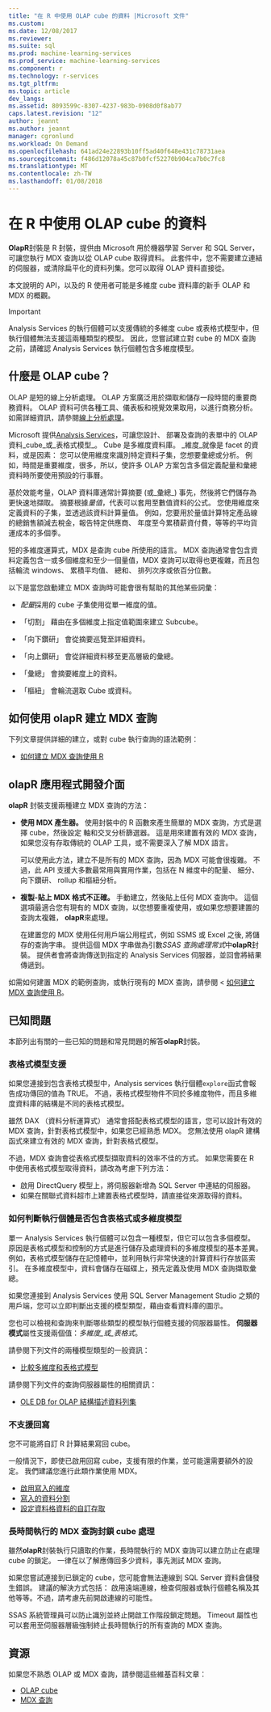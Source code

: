 ```yaml
---
title: "在 R 中使用 OLAP cube 的資料 |Microsoft 文件"
ms.custom: 
ms.date: 12/08/2017
ms.reviewer: 
ms.suite: sql
ms.prod: machine-learning-services
ms.prod_service: machine-learning-services
ms.component: r
ms.technology: r-services
ms.tgt_pltfrm: 
ms.topic: article
dev_langs: 
ms.assetid: 8093599c-8307-4237-983b-0908d0f8ab77
caps.latest.revision: "12"
author: jeannt
ms.author: jeannt
manager: cgronlund
ms.workload: On Demand
ms.openlocfilehash: 641ad24e22893b10ff5ad40f648e431c78731aea
ms.sourcegitcommit: f486d12078a45c87b0fcf52270b904ca7b0c7fc8
ms.translationtype: MT
ms.contentlocale: zh-TW
ms.lasthandoff: 01/08/2018
---
```

# <a name="using-data-from-olap-cubes-in-r"></a>在 R 中使用 OLAP cube 的資料

**OlapR**封裝是 R 封裝，提供由 Microsoft 用於機器學習 Server 和 SQL Server，可讓您執行 MDX 查詢以從 OLAP cube 取得資料。 此套件中，您不需要建立連結的伺服器，或清除扁平化的資料列集。您可以取得 OLAP 資料直接從。

本文說明的 API，以及的 R 使用者可能是多維度 cube 資料庫的新手 OLAP 和 MDX 的概觀。

> [!IMPORTANT]
> Analysis Services 的執行個體可以支援傳統的多維度 cube 或表格式模型中，但執行個體無法支援這兩種類型的模型。 因此，您嘗試建立對 cube 的 MDX 查詢之前，請確認 Analysis Services 執行個體包含多維度模型。

## <a name="what-is-an-olap-cube"></a>什麼是 OLAP cube？

OLAP 是短的線上分析處理。 OLAP 方案廣泛用於擷取和儲存一段時間的重要商務資料。 OLAP 資料可供各種工具、儀表板和視覺效果取用，以進行商務分析。 如需詳細資訊，請參閱[線上分析處理](https://en.wikipedia.org/wiki/Online_analytical_processing)。

Microsoft 提供[Analysis Services](https://docs.microsoft.com/sql/analysis-services/analysis-services)，可讓您設計、 部署及查詢的表單中的 OLAP 資料_cube_或_表格式模型_。 Cube 是多維度資料庫。 _維度_就像是 facet 的資料，或是因素： 您可以使用維度來識別特定資料子集，您想要彙總或分析。 例如，時間是重要維度，很多，所以，使許多 OLAP 方案包含多個定義配量和彙總資料時所要使用預設的行事曆。 

基於效能考量，OLAP 資料庫通常計算摘要 (或_彙總_) 事先，然後將它們儲存為更快速地擷取。 摘要根據*量值*，代表可以套用至數值資料的公式。 您使用維度來定義資料的子集，並透過該資料計算量值。 例如，您要用於量值計算特定產品線的總銷售額減去稅金，報告特定供應商、 年度至今累積薪資付費，等等的平均貨運成本的多個季。

短的多維度運算式，MDX 是查詢 cube 所使用的語言。 MDX 查詢通常會包含資料定義包含一或多個維度和至少一個量值，MDX 查詢可以取得也更複雜，而且包括輪流 windows、 累積平均值、 總和、 排列次序或依百分位數。 

以下是當您啟動建立 MDX 查詢時可能會很有幫助的其他某些詞彙：

+ *配量*採用的 cube 子集使用從單一維度的值。

+ 「切割」 藉由在多個維度上指定值範圍來建立 Subcube。

+ 「向下鑽研」 會從摘要巡覽至詳細資料。

+ 「向上鑽研」 會從詳細資料移至更高層級的彙總。

+ 「彙總」 會摘要維度上的資料。

+ 「樞紐」 會輪流選取 Cube 或資料。

## <a name="how-to-use-olapr-to-create-mdx-queries"></a>如何使用 olapR 建立 MDX 查詢

下列文章提供詳細的建立，或對 cube 執行查詢的語法範例：

+ [如何建立 MDX 查詢使用 R](../../advanced-analytics/r/how-to-create-mdx-queries-using-olapr.md)

## <a name="olapr-api"></a>olapR 應用程式開發介面

**olapR** 封裝支援兩種建立 MDX 查詢的方法：

- **使用 MDX 產生器。** 使用封裝中的 R 函數來產生簡單的 MDX 查詢，方式是選擇 cube，然後設定 軸和交叉分析篩選器。 這是用來建置有效的 MDX 查詢，如果您沒有存取傳統的 OLAP 工具，或不需要深入了解 MDX 語言。

    可以使用此方法，建立不是所有的 MDX 查詢，因為 MDX 可能會很複雜。 不過，此 API 支援大多數最常用與實用作業，包括在 N 維度中的配量、 細分、 向下鑽研、 rollup 和樞紐分析。

+ **複製-貼上 MDX 格式不正確。** 手動建立，然後貼上任何 MDX 查詢中。 這個選項最適合您有現有的 MDX 查詢，以您想要重複使用，或如果您想要建置的查詢太複雜， **olapR**來處理。

    在建置您的 MDX 使用任何用戶端公用程式，例如 SSMS 或 Excel 之後, 將儲存的查詢字串。 提供這個 MDX 字串做為引數*SSAS 查詢處理常式*中**olapR**封裝。 提供者會將查詢傳送到指定的 Analysis Services 伺服器，並回會將結果傳遞到。 

如需如何建置 MDX 的範例查詢，或執行現有的 MDX 查詢，請參閱 <<c0> [ 如何建立 MDX 查詢使用 R](../../advanced-analytics/r/how-to-create-mdx-queries-using-olapr.md)。

## <a name="known-issues"></a>已知問題

本節列出有關的一些已知的問題和常見問題的解答**olapR**封裝。

### <a name="tabular-model-support"></a>表格式模型支援

如果您連接到包含表格式模型中，Analysis services 執行個體`explore`函式會報告成功傳回的值為 TRUE。 不過，表格式模型物件不同於多維度物件，而且多維度資料庫的結構是不同的表格式模型。

雖然 DAX （資料分析運算式） 通常會搭配表格式模型的語言，您可以設計有效的 MDX 查詢，針對表格式模型中，如果您已經熟悉 MDX。 您無法使用 olapR 建構函式來建立有效的 MDX 查詢，針對表格式模型。

不過，MDX 查詢會從表格式模型擷取資料的效率不佳的方式。 如果您需要在 R 中使用表格式模型取得資料，請改為考慮下列方法：

+ 啟用 DirectQuery 模型上，將伺服器新增為 SQL Server 中連結的伺服器。 
+ 如果在關聯式資料超市上建置表格式模型時，請直接從來源取得的資料。

### <a name="how-to-determine-whether-an-instance-contains-tabular-or-multidimensional-models"></a>如何判斷執行個體是否包含表格式或多維度模型

單一 Analysis Services 執行個體可以包含一種模型，但它可以包含多個模型。 原因是表格式模型和控制的方式是進行儲存及處理資料的多維度模型的基本差異。 例如，表格式模型儲存在記憶體中，並利用執行非常快速的計算資料行存放區索引。 在多維度模型中，資料會儲存在磁碟上，預先定義及使用 MDX 查詢擷取彙總。

如果您連接到 Analysis Services 使用 SQL Server Management Studio 之類的用戶端，您可以立即判斷出支援的模型類型，藉由查看資料庫的圖示。

您也可以檢視和查詢來判斷哪些類型的模型執行個體支援的伺服器屬性。 **伺服器模式**屬性支援兩個值：_多維度_或_表格式_。

請參閱下列文件的兩種模型類型的一般資訊：

+ [比較多維度和表格式模型](https://docs.microsoft.com/sql/analysis-services/comparing-tabular-and-multidimensional-solutions-ssas)

請參閱下列文件的查詢伺服器屬性的相關資訊：

+ [OLE DB for OLAP 結構描述資料列集](https://docs.microsoft.com/sql/analysis-services/schema-rowsets/ole-db-olap/ole-db-for-olap-schema-rowsets)

### <a name="writeback-is-not-supported"></a>不支援回寫

您不可能將自訂 R 計算結果寫回 cube。

一般情況下，即使已啟用回寫 cube，支援有限的作業，並可能還需要額外的設定。 我們建議您進行此類作業使用 MDX。

+ [啟用寫入的維度](https://docs.microsoft.com/sql/analysis-services/multidimensional-models-olap-logical-dimension-objects/write-enabled-dimensions)
+ [寫入的資料分割](https://docs.microsoft.com/sql/analysis-services/multidimensional-models-olap-logical-cube-objects/partitions-write-enabled-partitions)
+ [設定資料格資料的自訂存取](https://docs.microsoft.com/sql/analysis-services/multidimensional-models/grant-custom-access-to-cell-data-analysis-services)

### <a name="long-running-mdx-queries-block-cube-processing"></a>長時間執行的 MDX 查詢封鎖 cube 處理

雖然**olapR**封裝執行只讀取的作業，長時間執行的 MDX 查詢可以建立防止在處理 cube 的鎖定。 一律在以了解應傳回多少資料，事先測試 MDX 查詢。

如果您嘗試連接到已鎖定的 cube，您可能會無法連線到 SQL Server 資料倉儲發生錯誤。 建議的解決方式包括： 啟用遠端連線，檢查伺服器或執行個體名稱及其他等等。不過，請考慮先前開啟連線的可能性。

SSAS 系統管理員可以防止識別並終止開啟工作階段鎖定問題。 Timeout 屬性也可以套用至伺服器層級強制終止長時間執行的所有查詢的 MDX 查詢。

## <a name="resources"></a>資源

如果您不熟悉 OLAP 或 MDX 查詢，請參閱這些維基百科文章： 

+ [OLAP cube](https://en.wikipedia.org/wiki/OLAP_cube)
+ [MDX 查詢](https://en.wikipedia.org/wiki/MultiDimensional_eXpressions)
